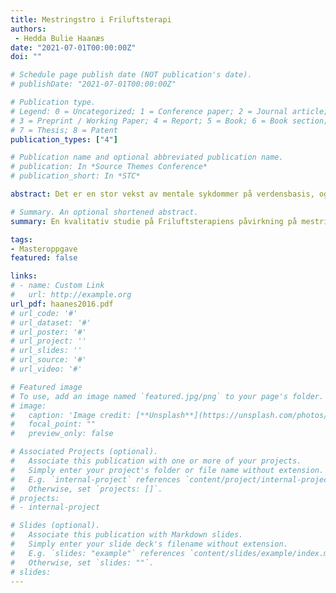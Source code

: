 ```yaml
---
title: Mestringstro i Friluftsterapi
authors:
 - Hedda Bulie Haanæs
date: "2021-07-01T00:00:00Z"
doi: ""

# Schedule page publish date (NOT publication's date).
# publishDate: "2021-07-01T00:00:00Z"

# Publication type.
# Legend: 0 = Uncategorized; 1 = Conference paper; 2 = Journal article;
# 3 = Preprint / Working Paper; 4 = Report; 5 = Book; 6 = Book section;
# 7 = Thesis; 8 = Patent
publication_types: ["4"]

# Publication name and optional abbreviated publication name.
# publication: In *Source Themes Conference*
# publication_short: In *STC*

abstract: Det er en stor vekst av mentale sykdommer på verdensbasis, og forekomsten øker spesielt blant unge mennesker. Det er derfor nødvendig å identifisere, og ta i bruk alle helsefremmende metoder som er tilgjengelige og effektive. En behandlingsmetode som er relativt ny i Norge, og som kan være en relevant helsefremmende behandling for ungdom, er Friluftsterapi. For at Friluftsterapi skal anses som en behandlingsmetode, er det nødvendig med studier av programmet for å undersøke om det har en positiv effekt. Et element som er antatt å bli påvirket av Friluftsterapien er mestringstro. Målet med prosjektet var å undersøke om behandlingen Friluftsterapi ved Sørlandet sykehus HF kunne påvirke mestringstroen til ungdommer med psykiske problemer. Metoden i studiet er kvalitativ. Det ble benyttet delvis strukturert intervju, og informantene ble intervjuet individuelt. Utvalget bestod av seks informanter, to gutter og fire jenter i alderen 16-18 år. Informantene deltok i samme behandlingsgruppe. Det ble brukt temasentrert analyse for å analysere datamaterialet. Resultatene i studiet viste at Friluftsterapien har en påvirkning på ungdommenes mestringstro gjennom en rekke faktorer i organiseringen av programmet. Grunnlaget for Friluftsterapien skapes i stor grad gjennom deltagelse og opplevelser med naturen som ramme, der kombinasjonen mellom aktiviteter, terapien, terapeutene og gruppa har en positiv betydning for ungdommenes mestringstro.

# Summary. An optional shortened abstract.
summary: En kvalitativ studie på Friluftsterapiens påvirkning på mestringstro.

tags:
- Masteroppgave
featured: false

links:
# - name: Custom Link
#   url: http://example.org
url_pdf: haanes2016.pdf
# url_code: '#'
# url_dataset: '#'
# url_poster: '#'
# url_project: ''
# url_slides: ''
# url_source: '#'
# url_video: '#'

# Featured image
# To use, add an image named `featured.jpg/png` to your page's folder. 
# image:
#   caption: 'Image credit: [**Unsplash**](https://unsplash.com/photos/pLCdAaMFLTE)'
#   focal_point: ""
#   preview_only: false

# Associated Projects (optional).
#   Associate this publication with one or more of your projects.
#   Simply enter your project's folder or file name without extension.
#   E.g. `internal-project` references `content/project/internal-project/index.md`.
#   Otherwise, set `projects: []`.
# projects:
# - internal-project

# Slides (optional).
#   Associate this publication with Markdown slides.
#   Simply enter your slide deck's filename without extension.
#   E.g. `slides: "example"` references `content/slides/example/index.md`.
#   Otherwise, set `slides: ""`.
# slides:
---
```


<!-- {{% callout note %}}
Click the *Cite* button above to demo the feature to enable visitors to import publication metadata into their reference management software.
{{% /callout %}}

Supplementary notes can be added here, including [code and math](https://sourcethemes.com/academic/docs/writing-markdown-latex/). -->
